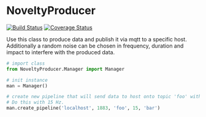 # NoveltyProducer
[![Build Status](https://travis-ci.org/frank690/NoveltyProducer.svg?branch=master)](https://travis-ci.org/frank690/NoveltyProducer)
[![Coverage Status](https://coveralls.io/repos/github/frank690/NoveltyProducer/badge.svg?branch=master)](https://coveralls.io/github/frank690/NoveltyProducer?branch=master)

Use this class to produce data and publish it via mqtt to a specific host.
Additionally a random noise can be chosen in frequency, duration and impact to interfere with the produced data.

~~~py
# import class
from NoveltyProducer.Manager import Manager

# init instance
man = Manager()

# create new pipeline that will send data to host onto topic 'foo' with data columns 'bar'. 
# Do this with 15 Hz.
man.create_pipeline('localhost', 1883, 'foo', 15, 'bar')
~~~
